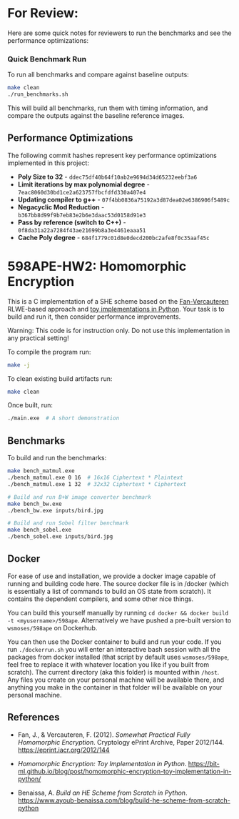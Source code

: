 # For Review:

Here are some quick notes for reviewers to run the benchmarks and see the performance optimizations:

### Quick Benchmark Run

To run all benchmarks and compare against baseline outputs:

```bash
make clean
./run_benchmarks.sh
```

This will build all benchmarks, run them with timing information, and compare the outputs against the baseline reference images.

## Performance Optimizations

The following commit hashes represent key performance optimizations implemented in this project:

- **Poly Size to 32** - `ddec75df40b64f10ab2e9694d34d65232eebf3a6`
- **Limit iterations by max polynomial degree** - `7eac8060d30bd1ce2a623757fbcfdfd330a407e4`
- **Updating compiler to g++** - `07f4bb0836a75192a3d87dea02e6386906f5489c`
- **Negacyclic Mod Reduction** - `b367bb8d99f9b7eb83e2b6e3daac53d0158d91e3`
- **Pass by reference (switch to C++)** - `0f8da31a22a7284f43ae21699b8a3e4461eaaa51`
- **Cache Poly degree** - `684f1779c01d8e0decd200bc2afe8f0c35aaf45c`

# 598APE-HW2: Homomorphic Encryption

This is a C implementation of a SHE scheme based on the [Fan-Vercauteren](https://eprint.iacr.org/2012/144) RLWE-based approach and [toy implementations in Python](https://bit-ml.github.io/blog/post/homomorphic-encryption-toy-implementation-in-python/). Your task is to build and run it, then consider performance improvements.

Warning: This code is for instruction only. Do not use this implementation in any practical setting!

To compile the program run:
```bash
make -j
```

To clean existing build artifacts run:
```bash
make clean
```

Once built, run:
```bash
./main.exe  # A short demonstration
```

## Benchmarks

To build and run the benchmarks:

```bash
make bench_matmul.exe
./bench_matmul.exe 0 16  # 16x16 Ciphertext * Plaintext
./bench_matmul.exe 1 32  # 32x32 Ciphertext * Ciphertext

# Build and run B+W image converter benchmark
make bench_bw.exe
./bench_bw.exe inputs/bird.jpg

# Build and run Sobel filter benchmark
make bench_sobel.exe
./bench_sobel.exe inputs/bird.jpg
```

## Docker

For ease of use and installation, we provide a docker image capable of running and building code here. The source docker file is in /docker (which is essentially a list of commands to build an OS state from scratch). It contains the dependent compilers, and some other nice things.

You can build this yourself manually by running `cd docker && docker build -t <myusername>/598ape`. Alternatively we have pushed a pre-built version to `wsmoses/598ape` on Dockerhub.

You can then use the Docker container to build and run your code. If you run `./dockerrun.sh` you will enter an interactive bash session with all the packages from docker installed (that script by default uses `wsmoses/598ape`, feel free to replace it with whatever location you like if you built from scratch). The current directory (aka this folder) is mounted within `/host`. Any files you create on your personal machine will be available there, and anything you make in the container in that folder will be available on your personal machine.

## References

- Fan, J., & Vercauteren, F. (2012). *Somewhat Practical Fully Homomorphic Encryption*. Cryptology ePrint Archive, Paper 2012/144. https://eprint.iacr.org/2012/144

- *Homomorphic Encryption: Toy Implementation in Python*. https://bit-ml.github.io/blog/post/homomorphic-encryption-toy-implementation-in-python/

- Benaissa, A. *Build an HE Scheme from Scratch in Python*. https://www.ayoub-benaissa.com/blog/build-he-scheme-from-scratch-python
